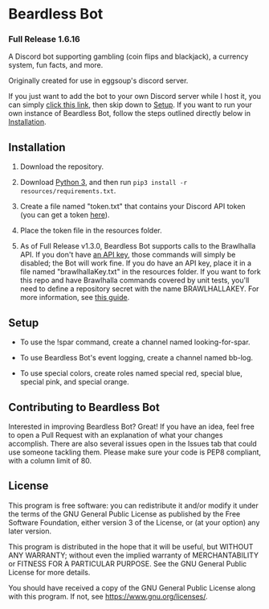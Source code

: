 # Beardless Bot

### Full Release 1.6.16

A Discord bot supporting gambling (coin flips and blackjack),
a currency system, fun facts, and more.

Originally created for use in eggsoup's discord server.

If you just want to add the bot to your own Discord
server while I host it, you can simply
[click this link](https://discord.com/api/oauth2/authorize?client_id=654133911558946837&permissions=8&scope=bot),
then skip down to [Setup](#setup).
If you want to run your own instance of Beardless Bot,
follow the steps outlined directly below in [Installation](#installation).

## Installation

1. Download the repository.

2. Download [Python 3](https://python.org/downloads), and then
run `pip3 install -r resources/requirements.txt`.

3. Create a file named "token.txt" that contains your Discord API token
(you can get a token [here](https://discord.com/developers/applications)).

4. Place the token file in the resources folder.

5. As of Full Release v1.3.0, Beardless Bot
supports calls to the Brawlhalla API.
If you don't have [an API key](https://dev.brawlhalla.com/),
those commands will simply be disabled; the Bot will work fine.
If you do have an API key, place it in a file named "brawlhallaKey.txt"
in the resources folder. If you want to fork this repo and have Brawlhalla
commands covered by unit tests, you'll need to define a
repository secret with the name BRAWLHALLAKEY. For more information, see
[this guide](https://docs.github.com/en/actions/reference/encrypted-secrets).

## Setup

* To use the !spar command, create a channel named looking-for-spar.

* To use Beardless Bot's event logging, create a channel named bb-log.

* To use special colors, create roles named special red,
special blue, special pink, and special orange.


## Contributing to Beardless Bot

Interested in improving Beardless Bot? Great! If you have an idea, feel
free to open a Pull Request with an explanation of what your changes
accomplish. There are also several issues open in the Issues tab that
could use someone tackling them. Please make sure your code is PEP8
compliant, with a column limit of 80.


## License

This program is free software: you can redistribute it and/or modify
it under the terms of the GNU General Public License as published by
the Free Software Foundation, either version 3 of the License, or
(at your option) any later version.

This program is distributed in the hope that it will be useful,
but WITHOUT ANY WARRANTY; without even the implied warranty of
MERCHANTABILITY or FITNESS FOR A PARTICULAR PURPOSE.  See the
GNU General Public License for more details.

You should have received a copy of the GNU General Public License
along with this program.  If not, see <https://www.gnu.org/licenses/>.